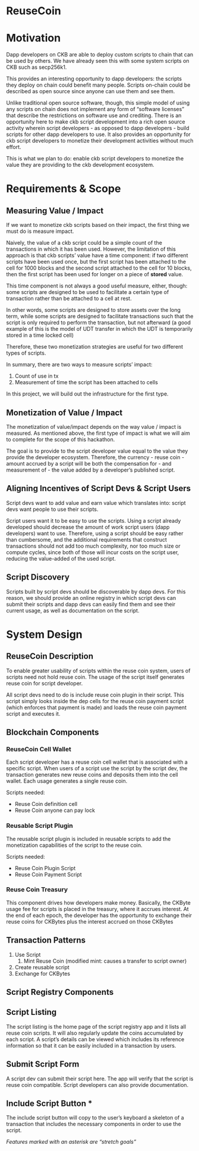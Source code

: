 # ReuseCoin

# Motivation

Dapp developers on CKB are able to deploy custom scripts to chain that can be used by others. We have already seen this with some system scripts on CKB such as secp256k1.

This provides an interesting opportunity to dapp developers: the scripts they deploy on chain could benefit many people. Scripts on-chain could be described as open source since anyone can use them and see them.

Unlike traditional open source software, though, this simple model of using any scripts on chain does not implement any form of “software licenses” that describe the restrictions on software use and crediting. There is an opportunity here to make ckb script development into a rich open source activity wherein script developers - as opposed to dapp developers - build scripts for other dapp developers to use. It also provides an opportunity for ckb script developers to monetize their development activities without much effort.

This is what we plan to do: enable ckb script developers to monetize the value they are providing to the ckb development ecosystem.

# Requirements & Scope

## Measuring Value / Impact

If we want to monetize ckb scripts based on their impact, the first thing we must do is measure impact.

Naively, the value of a ckb script could be a simple count of the transactions in which it has been used. However, the limitation of this approach is that ckb scripts’ value have a time component: if two different scripts have been used once, but the first script has been attached to the cell for 1000 blocks and the second script attached to the cell for 10 blocks, then the first script has been used for longer on a piece of **stored** value.

This time component is not always a good useful measure, either, though: some scripts are designed to be used to facilitate a certain type of transaction rather than be attached to a cell at rest.

In other words, some scripts are designed to store assets over the long term, while some scripts are designed to facilitate transactions such that the script is only required to perform the transaction, but not afterward (a good example of this is the model of UDT transfer in which the UDT is temporarily stored in a time locked cell)

Therefore, these two monetization strategies are useful for two different types of scripts.

In summary, there are two ways to measure scripts’ impact:

1. Count of use in tx
2. Measurement of time the script has been attached to cells


In this project, we will build out the infrastructure for the first type.



## Monetization of Value / Impact

The monetization of value/impact depends on the way value / impact is measured. As mentioned above, the first type of impact is what we will aim to complete for the scope of this hackathon.

The goal is to provide to the script developer value equal to the value they provide the developer ecosystem. Therefore, the currency - reuse coin - amount accrued by a script will be both the compensation for - and measurement of - the value added by a developer’s published script.

## Aligning Incentives of Script Devs & Script Users

Script devs want to add value and earn value which translates into: script devs want people to use their scripts.

Script users want it to be easy to use the scripts. Using a script already developed should decrease the amount of work script users (dapp developers) want to use. Therefore, using a script should be easy rather than cumbersome, and the additional requirements that construct transactions should not add too much complexity, nor too much size or compute cycles, since both of those will incur costs on the script user, reducing the value-added of the used script.

## Script Discovery

Scripts built by script devs should be discoverable by dapp devs. For this reason, we should provide an online registry in which script devs can submit their scripts and dapp devs can easily find them and see their current usage, as well as documentation on the script.

# System Design

## ReuseCoin Description

To enable greater usability of scripts within the reuse coin system, users of scripts need not hold reuse coin. The usage of the script itself generates reuse coin for script developer.

All script devs need to do is include reuse coin plugin in their script. This script simply looks inside the dep cells for the reuse coin payment script (which enforces that payment is made) and loads the reuse coin payment script and executes it.


## Blockchain Components

### ReuseCoin Cell Wallet

Each script developer has a reuse coin cell wallet that is associated with a specific script. When users of a script use the script by the script dev, the transaction generates new reuse coins and deposits them into the cell wallet. Each usage generates a single reuse coin.

Scripts needed:

* Reuse Coin definition cell
* Reuse Coin anyone can pay lock

### Reusable Script Plugin


The reusable script plugin is included in reusable scripts to add the monetization capabilities of the script to the reuse coin.

Scripts needed:

* Reuse Coin Plugin Script
* Reuse Coin Payment Script

### Reuse Coin Treasury
This component drives how developers make money. Basically, the CKByte usage fee for scripts is placed in the treasury, where it accrues interest. At the end of each epoch, the developer has the opportunity to exchange their reuse coins for CKBytes plus the interest accrued on those CKBytes

## Transaction Patterns

1. Use Script
    1. Mint Reuse Coin (modified mint: causes a transfer to script owner)
2. Create reusable script
3. Exchange for CKBytes

## Script Registry Components

## Script Listing

The script listing is the home page of the script registry app and it lists all reuse coin scripts. It will also regularly update the coins accumulated by each script. A script’s details can be viewed which includes its reference information so that it can be easily included in a transaction by users.

## Submit Script Form

A script dev can submit their script here. The app will verify that the script is reuse coin compatible. Script developers can also provide documentation.

## Include Script Button *

The include script button will copy to the user’s keyboard a skeleton of a transaction that includes the necessary components in order to use the script.


*Features marked with an asterisk are “stretch goals”*
